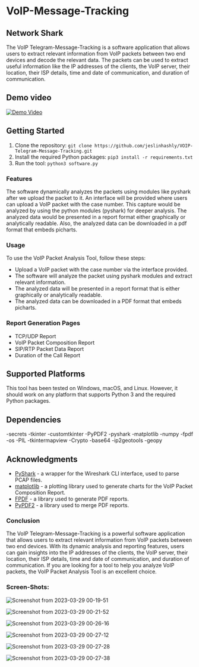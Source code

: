 # VoIP-Message-Tracking

## Network Shark

The VoIP Telegram-Message-Tracking is a software application that allows users to extract relevant information from VoIP packets between two end devices and decode the relevant data. The packets can be used to extract useful information like the IP addresses of the clients, the VoIP server, their location, their ISP details, time and date of communication, and duration of communication.

## Demo video


[![Demo Video](https://img.youtube.com/vi/https://www.youtube.com/watch?v=iFQKB0MQ-dY/0.jpg)](https://youtu.be/M9Pn7CASCQw)




## Getting Started

1. Clone the repository: `git clone https://github.com/jeslinhashly/VOIP-Telegram-Message-Tracking.git`
2. Install the required Python packages: `pip3 install -r requirements.txt`
3. Run the tool: `python3 software.py`
### Features

The software dynamically analyzes the packets using modules like pyshark after we upload the packet to it. An interface will be provided where users can upload a VoIP packet with the case number. This capture would be analyzed by using the python modules (pyshark) for deeper analysis. The analyzed data would be presented in a report format either graphically or analytically readable. Also, the analyzed data can be downloaded in a pdf format that embeds picharts.

### Usage

To use the VoIP Packet Analysis Tool, follow these steps:

- Upload a VoIP packet with the case number via the interface provided.
- The software will analyze the packet using pyshark modules and extract relevant information.
- The analyzed data will be presented in a report format that is either graphically or analytically readable.
- The analyzed data can be downloaded in a PDF format that embeds picharts.

### Report Generation Pages

- TCP/UDP Report
- VoIP Packet Composition Report
- SIP/RTP Packet Data Report
- Duration of the Call Report





## Supported Platforms

This tool has been tested on Windows, macOS, and Linux. However, it should work on any platform that supports Python 3 and the required Python packages.

## Dependencies

-secrets
-tkinter
-customtkinter
-PyPDF2
-pyshark
-matplotlib
-numpy
-fpdf
-os
-PIL
-tkintermapview
-Crypto
-base64
-ip2geotools
-geopy

## Acknowledgments

- [PyShark](https://github.com/KimiNewt/pyshark) - a wrapper for the Wireshark CLI interface, used to parse PCAP files.
- [matplotlib](https://github.com/matplotlib/matplotlib) - a plotting library used to generate charts for the VoIP Packet Composition Report.
- [FPDF](https://pyfpdf.readthedocs.io/en/latest/) - a library used to generate PDF reports.
- [PyPDF2](https://pythonhosted.org/PyPDF2/) - a library used to merge PDF reports.


### Conclusion
The VoIP Telegram-Message-Tracking is a powerful software application that allows users to extract relevant information from VoIP packets between two end devices. With its dynamic analysis and reporting features, users can gain insights into the IP addresses of the clients, the VoIP server, their location, their ISP details, time and date of communication, and duration of communication. If you are looking for a tool to help you analyze VoIP packets, the VoIP Packet Analysis Tool is an excellent choice.

### Screen-Shots:
![Screenshot from 2023-03-29 00-19-51](https://user-images.githubusercontent.com/114294837/228341737-1f876a51-4afa-44a5-a095-d11ad91a7934.png)

![Screenshot from 2023-03-29 00-21-52](https://user-images.githubusercontent.com/114294837/228341821-7265c41a-5b1b-4d6b-ba8b-a11f0ae50dd8.png)

![Screenshot from 2023-03-29 00-26-16](https://user-images.githubusercontent.com/114294837/228341937-21891ec1-4826-4f05-bd0a-5de8009f3262.png)

![Screenshot from 2023-03-29 00-27-12](https://user-images.githubusercontent.com/114294837/228341959-aec73742-63ab-4e52-8743-41ad6b44696f.png)

![Screenshot from 2023-03-29 00-27-28](https://user-images.githubusercontent.com/114294837/228342052-f237b5fe-80cb-4c64-bb12-69931ddb4984.png)

![Screenshot from 2023-03-29 00-27-38](https://user-images.githubusercontent.com/114294837/228342072-d28ea93e-0593-4094-8369-9a30b10af5e0.png)
